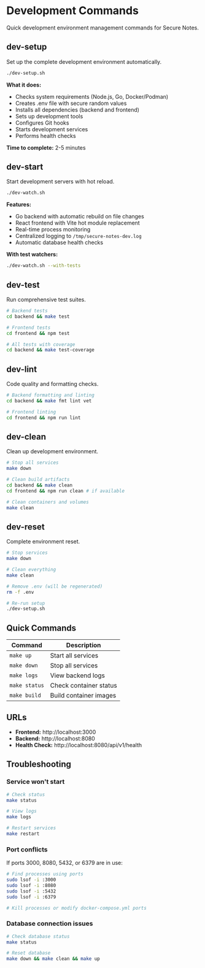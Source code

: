 # Development Commands

Quick development environment management commands for Secure Notes.

## dev-setup
Set up the complete development environment automatically.

```bash
./dev-setup.sh
```

**What it does:**
- Checks system requirements (Node.js, Go, Docker/Podman)
- Creates .env file with secure random values
- Installs all dependencies (backend and frontend)
- Sets up development tools
- Configures Git hooks
- Starts development services
- Performs health checks

**Time to complete:** 2-5 minutes

## dev-start
Start development servers with hot reload.

```bash
./dev-watch.sh
```

**Features:**
- Go backend with automatic rebuild on file changes
- React frontend with Vite hot module replacement
- Real-time process monitoring
- Centralized logging to `/tmp/secure-notes-dev.log`
- Automatic database health checks

**With test watchers:**
```bash
./dev-watch.sh --with-tests
```

## dev-test
Run comprehensive test suites.

```bash
# Backend tests
cd backend && make test

# Frontend tests  
cd frontend && npm test

# All tests with coverage
cd backend && make test-coverage
```

## dev-lint
Code quality and formatting checks.

```bash
# Backend formatting and linting
cd backend && make fmt lint vet

# Frontend linting
cd frontend && npm run lint
```

## dev-clean
Clean up development environment.

```bash
# Stop all services
make down

# Clean build artifacts
cd backend && make clean
cd frontend && npm run clean # if available

# Clean containers and volumes
make clean
```

## dev-reset
Complete environment reset.

```bash
# Stop services
make down

# Clean everything
make clean

# Remove .env (will be regenerated)
rm -f .env

# Re-run setup
./dev-setup.sh
```

## Quick Commands

| Command | Description |
|---------|-------------|
| `make up` | Start all services |
| `make down` | Stop all services |
| `make logs` | View backend logs |
| `make status` | Check container status |
| `make build` | Build container images |

## URLs

- **Frontend:** http://localhost:3000
- **Backend:** http://localhost:8080  
- **Health Check:** http://localhost:8080/api/v1/health

## Troubleshooting

### Service won't start
```bash
# Check status
make status

# View logs
make logs

# Restart services
make restart
```

### Port conflicts
If ports 3000, 8080, 5432, or 6379 are in use:

```bash
# Find processes using ports
sudo lsof -i :3000
sudo lsof -i :8080
sudo lsof -i :5432
sudo lsof -i :6379

# Kill processes or modify docker-compose.yml ports
```

### Database connection issues
```bash
# Check database status
make status

# Reset database
make down && make clean && make up
```